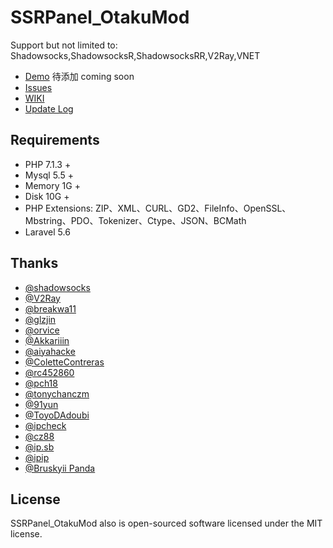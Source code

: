 # SSRPanel_OtakuMod
Support but not limited to: Shadowsocks,ShadowsocksR,ShadowsocksRR,V2Ray,VNET

- [Demo](https://demo.ssrpanel.com) 待添加 coming soon
- [Issues](https://github.com/ZBrettonYe/SSRPanel_OtakuMod/issues) 
- [WIKI](https://github.com/ZBrettonYe/SSRPanel_OtakuMod/wiki)
- [Update Log](https://github.com/ZBrettonYe/SSRPanel_OtakuMod/wiki/%E6%9B%B4%E6%96%B0%E6%97%A5%E5%BF%97)

## Requirements
- PHP 7.1.3 +
- Mysql 5.5 +
- Memory 1G +
- Disk 10G +
- PHP Extensions: ZIP、XML、CURL、GD2、FileInfo、OpenSSL、Mbstring、PDO、Tokenizer、Ctype、JSON、BCMath
- Laravel 5.6

## Thanks
- [@shadowsocks](https://github.com/shadowsocks)
- [@V2Ray](https://www.v2ray.com)
- [@breakwa11](https://github.com/breakwa11)
- [@glzjin](https://github.com/esdeathlove)
- [@orvice](https://github.com/orvice)
- [@Akkariiin](https://github.com/shadowsocksrr)
- [@aiyahacke](https://github.com/aiyahacke)
- [@ColetteContreras](https://github.com/ColetteContreras)
- [@rc452860](https://github.com/rc452860)
- [@pch18](https://github.com/pch18)
- [@tonychanczm](https://github.com/tonychanczm)
- [@91yun](https://github.com/91yun)
- [@ToyoDAdoubi](https://github.com/ToyoDAdoubi)
- [@ipcheck](https://ipcheck.need.sh)
- [@cz88](http://www.cz88.net/index.shtml)
- [@ip.sb](https://www.ip.sb)
- [@ipip](https://www.ipip.net)
- [@Bruskyii Panda](https://github.com/ssrpanel)

## License

SSRPanel_OtakuMod also is open-sourced software licensed under the MIT license.

